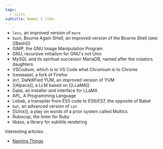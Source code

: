 ```yaml
---
tags:
  - lists
subtitle: Names I like.
---
```


- `less`, an improved version of `more`
- `bash`, Bourne Again SHell, an improved version of the Bourne Shell (see: [[Bash]])
- GIMP, the GNU Image Manipulation Program
- GNU, recursive initialism for GNU's not Unix
- MySQL and its spiritual successor MariaDB, named after the creators daughters
- VSCodium, which is to VS Code what Chromium is to Chrome
- Iceweasel, a fork of Firefox
- `dnf`, DaNdiFied YUM, an improved version of YUM
- [[Alpaca]], a LLM based on [[LLaMA]]
- Dalai, an installer and interface for LLaMA
- APL, A Programming Language
- Lebab, a transpiler from ES5 code to ES6/ES7, the opposite of Babel
- `bat`, an advanced version of `cat`
- [[Unix]], a play on words of a prior system called Multics
- Rubocop, the linter for Ruby
- libass, a library for subtitle rendering

Interesting articles:

- [Naming Things](https://breckyunits.com/naming-things.html)